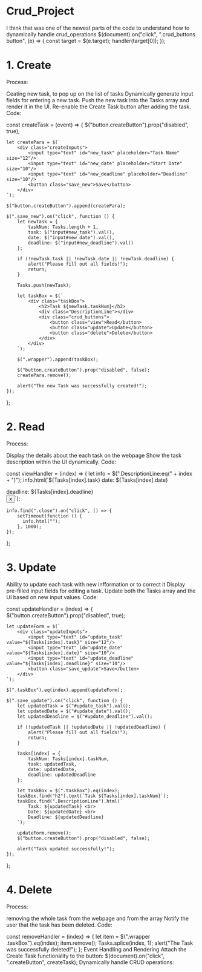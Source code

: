 # Crud_Project

I think that was one of the newest parts of the code to understand how to dynamically handle crud_operations
$(document).on("click", ".crud_buttons button", (e) => {
    const target = $(e.target);
    handler(target[0]);
});

# 1. Create
Process:

Ceating new task, to pop up on the list of tasks 
Dynamically generate input fields for entering a new task.
Push the new task into the Tasks array and render it in the UI.
Re-enable the Create Task button after adding the task.
Code:

const createTask = (event) => {
    $("button.createButton").prop("disabled", true);

    let createPara = $(`
        <div class="createInputs">
            <input type="text" id="new_task" placeholder="Task Name" size="12"/> 
            <input type="text" id="new_date" placeholder="Start Date" size="10"/> 
            <input type="text" id="new_deadline" placeholder="Deadline" size="10"/> 
            <button class="save_new">Save</button>
        </div>
    `);

    $("button.createButton").append(createPara);

    $(".save_new").on("click", function () {
        let newTask = {
            taskNum: Tasks.length + 1,
            task: $("input#new_task").val(),
            date: $("input#new_date").val(),
            deadline: $("input#new_deadline").val()
        };

        if (!newTask.task || !newTask.date || !newTask.deadline) {
            alert("Please fill out all fields!");
            return;
        }

        Tasks.push(newTask);

        let taskBox = $(`
            <div class="taskBox">
                <h2>Task ${newTask.taskNum}</h2>
                <div class="DescriptionLine"></div>
                <div class="crud_buttons">
                    <button class="view">Read</button>
                    <button class="update">Update</button>
                    <button class="delete">Delete</button>
                </div>
            </div>
        `);

        $(".wrapper").append(taskBox);

        $("button.createButton").prop("disabled", false);
        createPara.remove();

        alert("The new Task was successfully created!");
    });
};

# 2. Read
Process:

Display the details about the each task on the webpage
Show the task description within the UI dynamically.
Code:

const viewHandler = (index) => {
    let info = $(".DescriptionLine:eq(" + index + ")");
    info.html(`${Tasks[index].task} date: ${Tasks[index].date}<p></p>deadline: ${Tasks[index].deadline}             
        <button class="close">x</button>`);

    info.find(".close").on("click", () => {
        setTimeout(function () {
          info.html("");
        }, 1000);
    });
};

# 3. Update

Ability to update each task with new infformation or to correct it
Display pre-filled input fields for editing a task.
Update both the Tasks array and the UI based on new input values.
Code:

const updateHandler = (index) => {
    $("button.createButton").prop("disabled", true);

    let updateForm = $(`
        <div class="updateInputs">
            <input type="text" id="update_task" value="${Tasks[index].task}" size="12"/> 
            <input type="text" id="update_date" value="${Tasks[index].date}" size="10"/> 
            <input type="text" id="update_deadline" value="${Tasks[index].deadline}" size="10"/> 
            <button class="save_update">Save</button>
        </div>
    `);

    $(".taskBox").eq(index).append(updateForm);

    $(".save_update").on("click", function () {
        let updatedTask = $("#update_task").val();
        let updatedDate = $("#update_date").val();
        let updatedDeadline = $("#update_deadline").val();

        if (!updatedTask || !updatedDate || !updatedDeadline) {
            alert("Please fill out all fields!");
            return;
        }

        Tasks[index] = {
            taskNum: Tasks[index].taskNum,
            task: updatedTask,
            date: updatedDate,
            deadline: updatedDeadline
        };

        let taskBox = $(".taskBox").eq(index);
        taskBox.find("h2").text(`Task ${Tasks[index].taskNum}`);
        taskBox.find(".DescriptionLine").html(`
            Task: ${updatedTask} <br> 
            Date: ${updatedDate} <br> 
            Deadline: ${updatedDeadline}
        `);

        updateForm.remove();
        $("button.createButton").prop("disabled", false);

        alert("Task updated successfully!");
    });
};

# 4. Delete
Process:

removing the whole task from the webpage and from the array
Notify the user that the task has been deleted.
Code:

const removeHandler = (index) => {
    let item = $(".wrapper .taskBox").eq(index);
    item.remove();
    Tasks.splice(index, 1);
    alert("The Task was successfully deleted!");
};
Event Handling and Rendering
Attach the Create Task functionality to the button:
$(document).on("click", ".createButton", createTask);
Dynamically handle CRUD operations:

